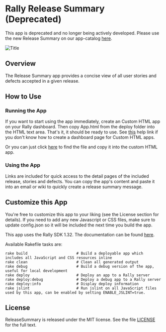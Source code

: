 Rally Release Summary (Deprecated)
======================

This app is deprecated and no longer being actively developed. Please use the new Release Summary on our app-catalog [here](https://github.com/RallyApps/app-catalog/tree/master/src/apps/releasesummary).

![Title](https://raw.github.com/RallyApps/ReleaseSummary/master/screenshots/title-screenshot.png)

## Overview

The Release Summary app provides a concise view of all user stories and defects accepted in a given release. 

## How to Use

### Running the App

If you want to start using the app immediately, create an Custom HTML app on your Rally dashboard. Then copy App.html from the deploy folder into the HTML text area. That's it, it should be ready to use. See [this](http://www.rallydev.com/help/use_apps#create) help link if you don't know how to create a dashboard page for Custom HTML apps.

Or you can just click [here](https://raw.github.com/RallyApps/ReleaseSummary/master/deploy/App.html) to find the file and copy it into the custom HTML app.

### Using the App

Links are included for quick access to the detail pages of the included release, stories and defects. You can copy the app's content and paste it into an email or wiki to quickly create a release summary message.

## Customize this App

You're free to customize this app to your liking (see the License section for details). If you need to add any new Javascript or CSS files, make sure to update config.json so it will be included the next time you build the app.

This app uses the Rally SDK 1.32. The documentation can be found [here](http://developer.rallydev.com/help/app-sdk).

Available Rakefile tasks are:

    rake build                      # Build a deployable app which includes all JavaScript and CSS resources inline
    rake clean                      # Clean all generated output
    rake debug                      # Build a debug version of the app, useful for local development
    rake deploy                     # Deploy an app to a Rally server
    rake deploy:debug               # Deploy a debug app to a Rally server
    rake deploy:info                # Display deploy information
    rake jslint                     # Run jslint on all JavaScript files used by this app, can be enabled by setting ENABLE_JSLINT=true.

## License

ReleaseSummary is released under the MIT license.  See the file [LICENSE](https://raw.github.com/RallyApps/ReleaseSummary/master/LICENSE) for the full text.
